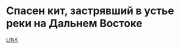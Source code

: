# Спасен кит, застрявший в устье реки на Дальнем Востоке



[LINK](https://varlamov.ru/2508989.html)